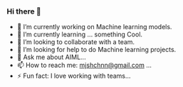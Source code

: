 ### Hi there 👋

<!--
**MojeshSetty/MojeshSetty** is a ✨ _special_ ✨ repository because its `README.md` (this file) appears on your GitHub profile.

Here are some ideas to get you started:
-->
- 🔭 I’m currently working on Machine learning models.
- 🌱 I’m currently learning ... something Cool.
- 👯 I’m looking to collaborate with a team.
- 🤔 I’m looking for help to do Machine learning projects.
- 💬 Ask me about AIML...
- 📫 How to reach me: mjshchnn@gmail.com ...
- ⚡ Fun fact: I love working with teams...

